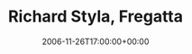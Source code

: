 ---
templateKey: event
guid: 089368bb-6eab-11ea-99c5-002590d1d1b0
date: 2006-11-26T17:00:00+00:00
eventTime: '5pm'
title: Richard Styla, Fregatta
artist: Richard Styla
city: Mississauga
venue: Fregatta
group: Tim Shia
---